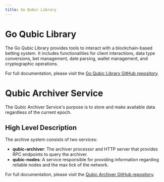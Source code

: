 ```yaml
---
title: Go Qubic Library
---
```


# Go Qubic Library

The Go Qubic Library provides tools to interact with a blockchain-based betting system. It includes functionalities for client interactions, data type conversions, bet management, date parsing, wallet management, and cryptographic operations.

For full documentation, please visit the [Go Qubic Library GitHub repository](https://github.com/qubic/go-qubic).

# Qubic Archiver Service

The Qubic Archiver Service's purpose is to store and make available data regardless of the current epoch.

## High Level Description

The archive system consists of two services:

- **qubic-archiver**: The archiver processor and HTTP server that provides RPC endpoints to query the archiver.
- **qubic-nodes**: A service responsible for providing information regarding reliable nodes and the max tick of the network.

For full documentation, please visit the [Qubic Archiver GitHub repository](https://github.com/qubic/go-archiver).
